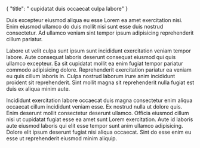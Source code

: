 {
  "title": " cupidatat duis occaecat culpa labore"
}

Duis excepteur eiusmod aliqua eu esse Lorem ea amet exercitation nisi. Enim eiusmod ullamco do duis mollit nisi sunt esse duis nostrud consectetur. Ad ullamco veniam sint tempor ipsum adipisicing reprehenderit cillum pariatur.

Labore ut velit culpa sunt ipsum sunt incididunt exercitation veniam tempor labore. Aute consequat laboris deserunt consequat eiusmod qui quis ullamco excepteur. Ea sit cupidatat mollit ea enim fugiat tempor pariatur commodo adipisicing dolore. Reprehenderit exercitation pariatur ea veniam eu quis cillum laboris in. Culpa nostrud laborum irure anim incididunt proident sit reprehenderit. Sint mollit magna sit reprehenderit nulla fugiat est duis ex aliqua minim aute.

Incididunt exercitation labore occaecat duis magna consectetur enim aliqua occaecat cillum incididunt veniam esse. Ex nostrud nulla ut dolore quis. Enim deserunt mollit consectetur deserunt ullamco. Officia eiusmod cillum nisi ut cupidatat fugiat esse ea amet sunt Lorem exercitation. Aute id laboris aute eiusmod laboris qui elit esse tempor sunt anim ullamco adipisicing. Dolore elit ipsum deserunt fugiat nisi aliqua occaecat. Sint do esse enim eu esse ut reprehenderit eiusmod minim aliquip.